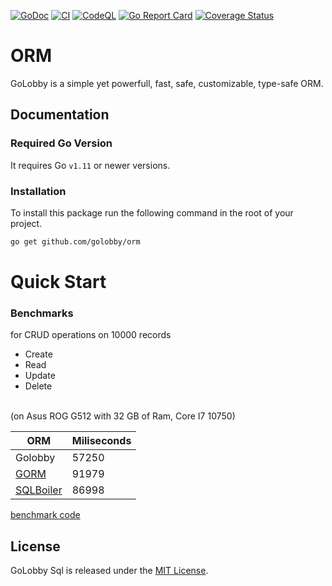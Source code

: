 [![GoDoc](https://godoc.org/github.com/golobby/orm?status.svg)](https://godoc.org/github.com/golobby/orm)
[![CI](https://github.com/golobby/orm/actions/workflows/ci.yml/badge.svg)](https://github.com/golobby/orm/actions/workflows/ci.yml)
[![CodeQL](https://github.com/golobby/orm/workflows/CodeQL/badge.svg)](https://github.com/golobby/orm/actions?query=workflow%3ACodeQL)
[![Go Report Card](https://goreportcard.com/badge/github.com/golobby/orm)](https://goreportcard.com/report/github.com/golobby/orm)
[![Coverage Status](https://coveralls.io/repos/github/golobby/orm/badge.svg)](https://coveralls.io/github/golobby/orm?branch=master)

# ORM

GoLobby is a simple yet powerfull, fast, safe, customizable, type-safe ORM.

## Documentation

### Required Go Version

It requires Go `v1.11` or newer versions.

### Installation

To install this package run the following command in the root of your project.

```bash
go get github.com/golobby/orm
```

# Quick Start

### Benchmarks
for CRUD operations on 10000 records
- Create
- Read
- Update
- Delete
<br>
(on Asus ROG G512 with 32 GB of Ram, Core I7 10750)<br>

| ORM                                                    | Miliseconds |
|--------------------------------------------------------|-------------|
| Golobby                                                | 57250       |
| [GORM](https://gorm.io/)                               | 91979       |
| [SQLBoiler](https://github.com/volatiletech/sqlboiler) | 86998       |

[benchmark code](https://github.com/golobby/orm/blob/master/examples/benchmarks/main.go)

## License

GoLobby Sql is released under the [MIT License](http://opensource.org/licenses/mit-license.php).
